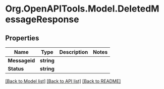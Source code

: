 
# Org.OpenAPITools.Model.DeletedMessageResponse

## Properties

Name | Type | Description | Notes
------------ | ------------- | ------------- | -------------
**Messageid** | **string** |  | 
**Status** | **string** |  | 

[[Back to Model list]](../README.md#documentation-for-models)
[[Back to API list]](../README.md#documentation-for-api-endpoints)
[[Back to README]](../README.md)

